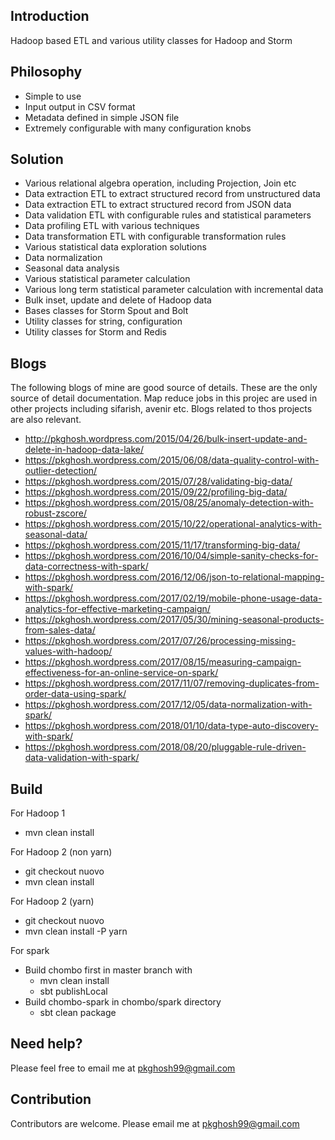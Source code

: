 ## Introduction
Hadoop based ETL and various utility classes for Hadoop and Storm

## Philosophy
* Simple to use
* Input output in CSV format
* Metadata defined in simple JSON file
* Extremely configurable with many configuration knobs

## Solution
* Various relational algebra operation, including Projection, Join etc
* Data extraction ETL to extract structured record from unstructured data
* Data extraction ETL to extract structured record from JSON data
* Data validation ETL with configurable rules and statistical parameters 
* Data profiling ETL with various techniques
* Data transformation ETL with configurable transformation rules
* Various statistical data exploration solutions
* Data normalization
* Seasonal data analysis
* Various statistical parameter  calculation 
* Various long term statistical parameter calculation with incremental data  
* Bulk inset, update and delete of Hadoop data
* Bases classes for Storm Spout and Bolt
* Utility classes for string, configuration
* Utility classes for Storm and Redis

## Blogs
The following blogs of mine are good source of details. These are the only source
of detail documentation. Map reduce jobs in this projec are used in other projects
including sifarish, avenir etc. Blogs related to thos projects are also relevant.

* http://pkghosh.wordpress.com/2015/04/26/bulk-insert-update-and-delete-in-hadoop-data-lake/
* https://pkghosh.wordpress.com/2015/06/08/data-quality-control-with-outlier-detection/
* https://pkghosh.wordpress.com/2015/07/28/validating-big-data/
* https://pkghosh.wordpress.com/2015/09/22/profiling-big-data/
* https://pkghosh.wordpress.com/2015/08/25/anomaly-detection-with-robust-zscore/
* https://pkghosh.wordpress.com/2015/10/22/operational-analytics-with-seasonal-data/
* https://pkghosh.wordpress.com/2015/11/17/transforming-big-data/
* https://pkghosh.wordpress.com/2016/10/04/simple-sanity-checks-for-data-correctness-with-spark/
* https://pkghosh.wordpress.com/2016/12/06/json-to-relational-mapping-with-spark/
* https://pkghosh.wordpress.com/2017/02/19/mobile-phone-usage-data-analytics-for-effective-marketing-campaign/
* https://pkghosh.wordpress.com/2017/05/30/mining-seasonal-products-from-sales-data/
* https://pkghosh.wordpress.com/2017/07/26/processing-missing-values-with-hadoop/
* https://pkghosh.wordpress.com/2017/08/15/measuring-campaign-effectiveness-for-an-online-service-on-spark/
* https://pkghosh.wordpress.com/2017/11/07/removing-duplicates-from-order-data-using-spark/
* https://pkghosh.wordpress.com/2017/12/05/data-normalization-with-spark/
* https://pkghosh.wordpress.com/2018/01/10/data-type-auto-discovery-with-spark/
* https://pkghosh.wordpress.com/2018/08/20/pluggable-rule-driven-data-validation-with-spark/


## Build
For Hadoop 1
* mvn clean install

For Hadoop 2 (non yarn)
* git checkout nuovo
* mvn clean install

For Hadoop 2 (yarn)
* git checkout nuovo
* mvn clean install -P yarn

For spark
* Build chombo first in master branch with 
	* mvn clean install  
	* sbt publishLocal
* Build chombo-spark in  chombo/spark directory
	* sbt clean package

## Need help?
Please feel free to email me at pkghosh99@gmail.com

## Contribution
Contributors are welcome. Please email me at pkghosh99@gmail.com

